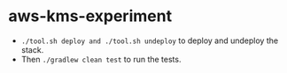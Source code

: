 # aws-kms-experiment

* `./tool.sh deploy and ./tool.sh undeploy` to deploy and undeploy the stack.
* Then `./gradlew clean test` to run the tests.
